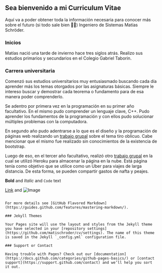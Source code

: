## Sea bienvenido a mi Curriculum Vitae

Aquí va a poder obtener toda la información necesaria para conocer más sobre el futuro (si todo sale bien 🙏🏼) Ingeniero de Sistemas Matías Schröder.

### Inicios

Matías nació una tarde de invierno hace tres siglos atrás.
Realizo sus estudios primarios y secundarios en el Colegio Gabriel Taborin.

### Carrera universitaria

Comenzó sus estudios universitarios muy entusiasmado buscando cada día aprender más los temas otorgados por las asignaturas básicas. Siempre le intereso buscar y demostrar cada teorema o fundamento para de esa manera poder comprenderlo.

Se adentro por primera vez en la programación en su primer año facultativo. En el mismo pudo comprender un lenguaje clave, C++. Pudo aprender los fundamentos de la programación y con ellos pudo solucionar múltiples problemas con la computadora.

En segundo año pudo adentrarse a lo que es el diseño y la programación de páginas web realizando un [trabajo grupal](https://ucc-labcompu2.github.io/proyecto2018-pato-dejaste/index.html) sobre el tema tiro oblicuo. Cabe mencionar que el mismo fue realizado sin conocimientos de la existencia de bootstrap.

Luego de eso, en el tercer año facultativo, realizó otro [trabajo grupal](https://malucar.herokuapp.com/) en la cual se utilizó Heroku para almacenar la página en la nube. Está página tenía como objetivo que se utilice como un Uber para viajes de larga distancia. De esta forma, se pueden compartir gastos de nafta y peajes.





**Bold** and _Italic_ and `Code` text

[Link](url) and ![Image](src)
```

For more details see [GitHub Flavored Markdown](https://guides.github.com/features/mastering-markdown/).

### Jekyll Themes

Your Pages site will use the layout and styles from the Jekyll theme you have selected in your [repository settings](https://github.com/matischroder/cv/settings). The name of this theme is saved in the Jekyll `_config.yml` configuration file.

### Support or Contact

Having trouble with Pages? Check out our [documentation](https://docs.github.com/categories/github-pages-basics/) or [contact support](https://support.github.com/contact) and we’ll help you sort it out.
